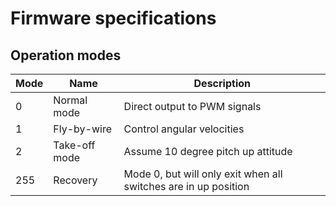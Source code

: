 # Firmware specifications

## Operation modes

| Mode | Name          | Description                                                     |
|------|---------------|-----------------------------------------------------------------|
| 0    | Normal mode   | Direct output to PWM signals                                    |
| 1    | Fly-by-wire   | Control angular velocities                                      |
| 2    | Take-off mode | Assume 10 degree pitch up attitude                              |
| 255  | Recovery      | Mode 0, but will only exit when all switches are in up position |

